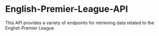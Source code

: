 # English-Premier-League-API
This API provides a variety of endpoints for retrieving data related to the English Premier League
